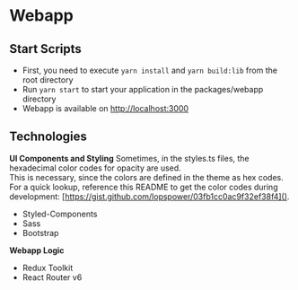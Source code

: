 # Webapp

## Start Scripts

- First, you need to execute `yarn install` and `yarn build:lib` from the root directory
- Run `yarn start` to start your application in the packages/webapp directory
- Webapp is available on [http://localhost:3000](http://localhost:3000)

## Technologies

**UI Components and Styling**
Sometimes, in the styles.ts files, the hexadecimal color codes for opacity are used.<br/>
This is necessary, since the colors are defined in the theme as hex codes.
<br/>
For a quick lookup, reference this README to get the color codes during development: [https://gist.github.com/lopspower/03fb1cc0ac9f32ef38f4]().

- Styled-Components
- Sass
- Bootstrap

**Webapp Logic**

- Redux Toolkit
- React Router v6
